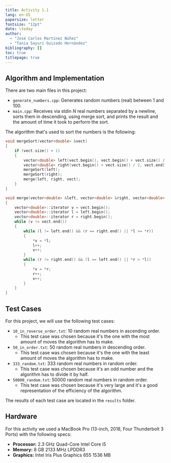 ```yaml
---
title: Activity 1.1
lang: en-US
papersize: letter
fontsize: "12pt"
date: \today
author:
  - "José Carlos Martínez Núñez"
  - "Tania Sayuri Guizado Hernández"
bibliography: []
toc: true
titlepage: true
---
```


## Algorithm and Implementation

There are two main files in this project:

- `generate_numbers.cpp`: Generates random numbers (real) between 1 and 100.
- `main.cpp`: Receives via stdin $N$ real numbers separated by a newline, sorts them in descending, using merge sort, and prints the result and the amount of time it took to perform the sort.

The algorithm that's used to sort the numbers is the following:

```cpp
void mergeSort(vector<double> &vect)
{
    if (vect.size() > 1)
    {
        vector<double> left(vect.begin(), vect.begin() + vect.size() / 2);
        vector<double> right(vect.begin() + vect.size() / 2, vect.end());
        mergeSort(left);
        mergeSort(right);
        merge(left, right, vect);
    }
}
```

```cpp
void merge(vector<double> &left, vector<double> &right, vector<double> &vect)
{
    vector<double>::iterator v = vect.begin();
    vector<double>::iterator l = left.begin();
    vector<double>::iterator r = right.begin();
    while (v != vect.end())
    {
        while (l != left.end() && (r == right.end() || *l >= *r))
        {
            *v = *l;
            l++;
            v++;
        }
        while (r != right.end() && (l == left.end() || *r > *l))
        {
            *v = *r;
            r++;
            v++;
        }
    }
}
```

## Test Cases

For this project, we will use the following test cases:

- `10_in_reverse_order.txt`: 10 random real numbers in ascending order.
  - This test case was chosen because it's the one with the most amount of moves the algorithm has to make.
- `50_in_order.txt`: 50 random real numbers in descending order.
  - This test case was chosen because it's the one with the least amount of moves the algorithm has to make.
- `333_random.txt`: 333 random real numbers in random order.
  - This test case was chosen because it's an odd number and the algorithm has to divide it by half.
- `50000_random.txt`: 50000 random real numbers in random order.
  - This test case was chosen because it's very large and it's a good representation of the efficiency of the algorithm.

The results of each test case are located in the `results` folder.

## Hardware

For this activity we used a MacBook Pro (13-inch, 2018, Four Thunderbolt 3 Ports) with the following specs:

- **Processor:** 2.3 GHz Quad-Core Intel Core i5
- **Memory:** 8 GB 2133 MHz LPDDR3
- **Graphics:** Intel Iris Plus Graphics 655 1536 MB
